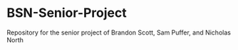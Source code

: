 # BSN-Senior-Project
Repository for the senior project of Brandon Scott, Sam Puffer, and Nicholas North
